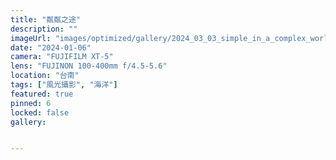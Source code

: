 ```yaml
---
title: "粼粼之途"
description: ""
imageUrl: "images/optimized/gallery/2024_03_03_simple_in_a_complex_world/DSCF0022 Edited.webp" 
date: "2024-01-06"
camera: "FUJIFILM XT-5"
lens: "FUJINON 100-400mm f/4.5-5.6"
location: "台南"
tags: ["風光攝影", "海洋"]
featured: true
pinned: 6
locked: false
gallery:


---
```


<!-- ## About This Collection

This collection explores the geometric patterns, lines, and shapes found in modern urban architecture. Through careful framing and composition, I aim to highlight the mathematical precision and artistic elements present in structures we often pass by without notice.

## The Story Behind the Photos

Walking through cities with a camera forces you to look up, down, and around in ways that daily commuters rarely do. These photographs were taken over a period of six months across several major metropolitan areas. Each image represents a moment where the built environment revealed its underlying design principles.

## Technical Details

All images were shot with a Sony A7III camera paired with a 24-70mm f/2.8 GM lens. I primarily used apertures between f/8 and f/11 to maintain sharpness across the frame, often employing a tripod for the lowest ISO possible. Post-processing was minimal, focusing on contrast adjustment and perspective correction to emphasize the geometric elements.

## Location Notes

The photographs span several locations including New York, Chicago, and San Francisco. Each city offers its own architectural character - from New York's mixture of historic and ultra-modern, to Chicago's pioneering skyscrapers, to San Francisco's unique blend of styles influenced by its geography.

![Looking up at a glass skyscraper](/images/optimized/gallery/test1/amanda-marie-xgn822lnt4Q-unsplash.webp) -->